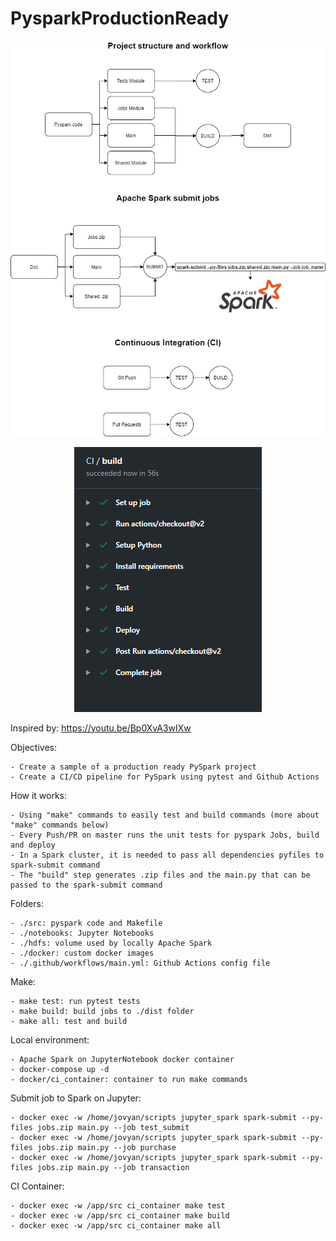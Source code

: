 # PysparkProductionReady

<p align="center"> 
<img src="images/PysparkProductionReady.png">
</p>


<p align="center"> 
<img src="images/ci_workflow.PNG">
</p>


Inspired by: https://youtu.be/Bp0XvA3wIXw


Objectives:

    - Create a sample of a production ready PySpark project
    - Create a CI/CD pipeline for PySpark using pytest and Github Actions


How it works:

    - Using "make" commands to easily test and build commands (more about "make" commands below)
    - Every Push/PR on master runs the unit tests for pyspark Jobs, build and deploy
    - In a Spark cluster, it is needed to pass all dependencies pyfiles to spark-submit command
    - The "build" step generates .zip files and the main.py that can be passed to the spark-submit command


Folders:

    - ./src: pyspark code and Makefile
    - ./notebooks: Jupyter Notebooks
    - ./hdfs: volume used by locally Apache Spark
    - ./docker: custom docker images
    - ./.github/workflows/main.yml: Github Actions config file


Make:

    - make test: run pytest tests
    - make build: build jobs to ./dist folder
    - make all: test and build


Local environment:

    - Apache Spark on JupyterNotebook docker container
    - docker-compose up -d
    - docker/ci_container: container to run make commands


Submit job to Spark on Jupyter:

    - docker exec -w /home/jovyan/scripts jupyter_spark spark-submit --py-files jobs.zip main.py --job test_submit
    - docker exec -w /home/jovyan/scripts jupyter_spark spark-submit --py-files jobs.zip main.py --job purchase
    - docker exec -w /home/jovyan/scripts jupyter_spark spark-submit --py-files jobs.zip main.py --job transaction


CI Container:

    - docker exec -w /app/src ci_container make test
    - docker exec -w /app/src ci_container make build
    - docker exec -w /app/src ci_container make all
